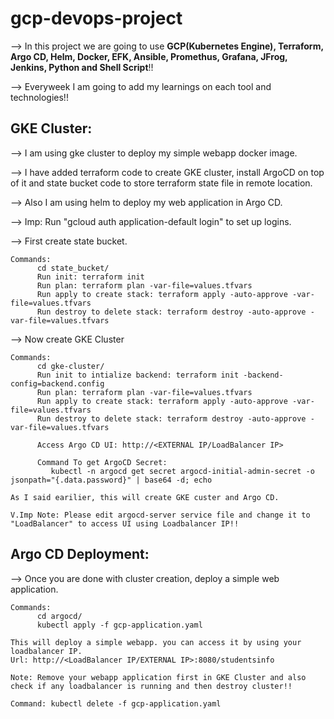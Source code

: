 # gcp-devops-project

--> In this project we are going to use **GCP(Kubernetes Engine), Terraform, Argo CD, Helm, Docker, EFK, Ansible, Promethus, Grafana, JFrog, Jenkins, Python and Shell Script**!!

--> Everyweek I am going to add my learnings on each tool and technologies!!

GKE Cluster:
------------
--> I am using gke cluster to deploy my simple webapp docker image.

--> I have added terraform code to create GKE cluster, install ArgoCD on top of it and state bucket code to store terraform state file in remote location.

--> Also I am using helm to deploy my web application in Argo CD.

--> Imp: Run "gcloud auth application-default login" to set up logins.

--> First create state bucket. 
    
    Commands:
          cd state_bucket/
          Run init: terraform init
          Run plan: terraform plan -var-file=values.tfvars
          Run apply to create stack: terraform apply -auto-approve -var-file=values.tfvars
          Run destroy to delete stack: terraform destroy -auto-approve -var-file=values.tfvars

--> Now create GKE Cluster

    Commands:
          cd gke-cluster/
          Run init to intialize backend: terraform init -backend-config=backend.config
          Run plan: terraform plan -var-file=values.tfvars
          Run apply to create stack: terraform apply -auto-approve -var-file=values.tfvars
          Run destroy to delete stack: terraform destroy -auto-approve -var-file=values.tfvars 
 
          Access Argo CD UI: http://<EXTERNAL IP/LoadBalancer IP>
 
          Command To get ArgoCD Secret:
             kubectl -n argocd get secret argocd-initial-admin-secret -o jsonpath="{.data.password}" | base64 -d; echo

    As I said earilier, this will create GKE custer and Argo CD. 
  
    V.Imp Note: Please edit argocd-server service file and change it to "LoadBalancer" to access UI using Loadbalancer IP!!

Argo CD Deployment:
------------------

--> Once you are done with cluster creation, deploy a simple web application.

    Commands:
          cd argocd/
          kubectl apply -f gcp-application.yaml

    This will deploy a simple webapp. you can access it by using your loadbalancer IP.
    Url: http://<LoadBalancer IP/EXTERNAL IP>:8080/studentsinfo

    Note: Remove your webapp application first in GKE Cluster and also check if any loadbalancer is running and then destroy cluster!!

    Command: kubectl delete -f gcp-application.yaml
